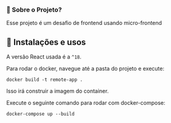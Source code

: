 ### 🤔 Sobre o Projeto?

Esse projeto é um desafio de frontend usando micro-frontend

## 🙅 Instalações e usos

A versão React usada é a `^18`.

Para rodar o docker, navegue até a pasta do projeto e execute:

```
docker build -t remote-app .
```

Isso irá construir a imagem do container.

Execute o seguinte comando para rodar com docker-compose:

```
docker-compose up --build
```